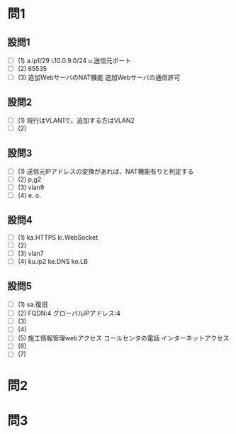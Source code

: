 # 問1

## 設問1

- [ ] (1)
a.ip1/29
i.10.0.9.0/24
u.送信元ポート
- [ ] (2)
65535
- [ ] (3)
追加WebサーバのNAT機能
追加Webサーバの通信許可

## 設問2

- [ ] (1)
現行はVLAN1で、追加する方はVLAN2
- [ ] (2)

## 設問3

- [ ] (1)
送信元IPアドレスの変換があれば、NAT機能有りと判定する
- [ ] (2)
p,g2
- [ ] (3)
vlan9
- [ ] (4)
e.
o.

## 設問4

- [ ] (1)
ka.HTTPS
ki.WebSocket
- [ ] (2)
- [ ] (3)
vlan7
- [ ] (4)
ku.ip2
ke.DNS
ko.LB

## 設問5

- [ ] (1)
sa.復旧
- [ ] (2)
FQDN:4
グローバルIPアドレス:4
- [ ] (3)
- [ ] (4)
- [ ] (5)
施工情報管理webアクセス
コールセンタの電話
インターネットアクセス
- [ ] (6)
- [ ] (7)

# 問2

# 問3
